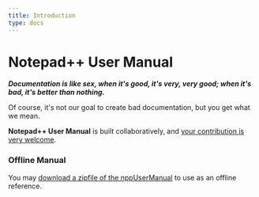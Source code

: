 ```yaml
---
title: Introduction
type: docs
---
```


Notepad++ User Manual 
=======

***Documentation is like sex, when it's good, it's very, very good; when it's bad, it's better than nothing.***

Of course, it's not our goal to create bad documentation, but you get what we mean.

**Notepad++ User Manual** is built collaboratively, and [your contribution is very welcome](https://github.com/notepad-plus-plus/npp-usermanual).

### Offline Manual

You may [download a zipfile of the nppUserManual](https://github.com/notepad-plus-plus/npp-usermanual/releases/latest/download/nppUserManual.zip) to use as an offline reference.
